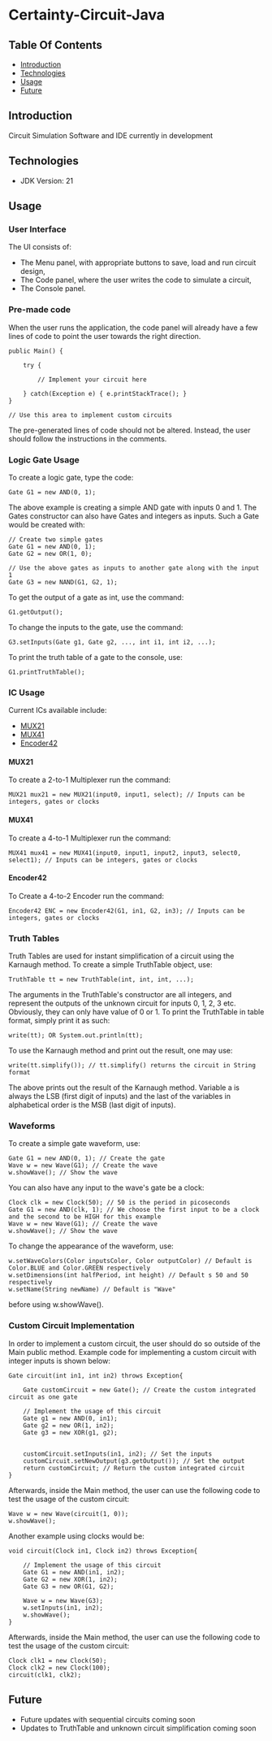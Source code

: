 # Certainty-Circuit-Java

## Table Of Contents
* [Introduction](#introduction)
* [Technologies](#technologies)
* [Usage](#usage)
* [Future](#future)

## Introduction
Circuit Simulation Software and IDE currently in development

## Technologies
* JDK Version: 21

## Usage
### User Interface
The UI consists of:
- The Menu panel, with appropriate buttons to save, load and run circuit design,
- The Code panel, where the user writes the code to simulate a circuit,
- The Console panel.

### Pre-made code
When the user runs the application, the code panel will already have a few lines of code to point the user towards the right direction.
```
public Main() {

	try {

		// Implement your circuit here

	} catch(Exception e) { e.printStackTrace(); }
}

// Use this area to implement custom circuits
```
The pre-generated lines of code should not be altered. Instead, the user should follow the instructions in the comments.

### Logic Gate Usage
To create a logic gate, type the code:
```
Gate G1 = new AND(0, 1);
```
The above example is creating a simple AND gate with inputs 0 and 1.
The Gates constructor can also have Gates and integers as inputs. Such a Gate would be created with:
```
// Create two simple gates
Gate G1 = new AND(0, 1);
Gate G2 = new OR(1, 0);

// Use the above gates as inputs to another gate along with the input 1
Gate G3 = new NAND(G1, G2, 1);
```
To get the output of a gate as int, use the command:
```
G1.getOutput();
```
To change the inputs to the gate, use the command:
```
G3.setInputs(Gate g1, Gate g2, ..., int i1, int i2, ...);
```
To print the truth table of a gate to the console, use:
```
G1.printTruthTable();
```
### IC Usage

Current ICs available include:
* [MUX21](#mux21)
* [MUX41](#mux41)
* [Encoder42](#encoder42)

#### MUX21
To create a 2-to-1 Multiplexer run the command:
```
MUX21 mux21 = new MUX21(input0, input1, select); // Inputs can be integers, gates or clocks
```
#### MUX41
To create a 4-to-1 Multiplexer run the command:
```
MUX41 mux41 = new MUX41(input0, input1, input2, input3, select0, select1); // Inputs can be integers, gates or clocks
```
#### Encoder42
To Create a 4-to-2 Encoder run the command:
```
Encoder42 ENC = new Encoder42(G1, in1, G2, in3); // Inputs can be integers, gates or clocks
```
### Truth Tables
Truth Tables are used for instant simplification of a circuit using the Karnaugh method.
To create a simple TruthTable object, use:
```
TruthTable tt = new TruthTable(int, int, int, ...);
```
The arguments in the TruthTable's constructor are all integers, and represent the outputs of the unknown circuit for inputs 0, 1, 2, 3 etc. Obviously, they can only have value of 0 or 1.
To print the TruthTable in table format, simply print it as such:
```
write(tt); OR System.out.println(tt);
```
To use the Karnaugh method and print out the result, one may use:
```
write(tt.simplify()); // tt.simplify() returns the circuit in String format
```
The above prints out the result of the Karnaugh method. Variable a is always the LSB (first digit of inputs) and the last of the variables in alphabetical order is the MSB (last digit of inputs).
### Waveforms
To create a simple gate waveform, use:
```
Gate G1 = new AND(0, 1); // Create the gate
Wave w = new Wave(G1); // Create the wave
w.showWave(); // Show the wave
```
You can also have any input to the wave's gate be a clock:
```
Clock clk = new Clock(50); // 50 is the period in picoseconds
Gate G1 = new AND(clk, 1); // We choose the first input to be a clock and the second to be HIGH for this example
Wave w = new Wave(G1); // Create the wave
w.showWave(); // Show the wave
```
To change the appearance of the waveform, use:
```
w.setWaveColors(Color inputsColor, Color outputColor) // Default is Color.BLUE and Color.GREEN respectively
w.setDimensions(int halfPeriod, int height) // Default s 50 and 50 respectively
w.setName(String newName) // Default is "Wave"
```
before using w.showWave().
### Custom Circuit Implementation

In order to implement a custom circuit, the user should do so outside of the Main public method.
Example code for implementing a custom circuit with integer inputs is shown below:
```
Gate circuit(int in1, int in2) throws Exception{
	
	Gate customCircuit = new Gate(); // Create the custom integrated circuit as one gate 

	// Implement the usage of this circuit
	Gate g1 = new AND(0, in1);
	Gate g2 = new OR(1, in2);
	Gate g3 = new XOR(g1, g2);


	customCircuit.setInputs(in1, in2); // Set the inputs
	customCircuit.setNewOutput(g3.getOutput()); // Set the output
	return customCircuit; // Return the custom integrated circuit
}
```
Afterwards, inside the Main method, the user can use the following code to test the usage of
the custom circuit:
```
Wave w = new Wave(circuit(1, 0));
w.showWave();
```

Another example using clocks would be:
```
void circuit(Clock in1, Clock in2) throws Exception{

	// Implement the usage of this circuit
	Gate G1 = new AND(in1, in2);
	Gate G2 = new XOR(1, in2);
	Gate G3 = new OR(G1, G2);

	Wave w = new Wave(G3);
	w.setInputs(in1, in2);
	w.showWave();
}
```
Afterwards, inside the Main method, the user can use the following code to test the usage of
the custom circuit:
```
Clock clk1 = new Clock(50);
Clock clk2 = new Clock(100);
circuit(clk1, clk2);
```

## Future
- Future updates with sequential circuits coming soon
- Updates to TruthTable and unknown circuit simplification coming soon

